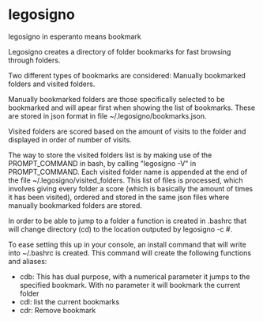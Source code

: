 # legosigno

legosigno in esperanto means bookmark


Legosigno creates a directory of folder bookmarks for fast browsing through folders.

Two different types of bookmarks are considered: Manually bookmarked folders and visited folders.

Manually bookmarked folders are those specifically selected to be bookmarked and will apear first when showing the list of bookmarks. These are stored in json format in file ~/.legosigno/bookmarks.json.

Visited folders are scored based on the amount of visits to the folder and displayed in order of number of visits.

The way to store the visited folders list is by making use of the PROMPT_COMMAND in bash, by calling "legosigno -V" in PROMPT_COMMAND. Each visited folder name is appended at the end of the file ~/.legosigno/visited_folders. This list of files is processed, which involves giving every folder a score (which is basically the amount of times it has been visited), ordered and stored in the same json files where manually bookmarked folders are stored.

In order to be able to jump to a folder a function is created in .bashrc that will change directory (cd) to the location outputed by legosigno -c #.

To ease setting this up in your console, an install command that will write into ~/.bashrc is created.
This command will create the following functions and aliases:

- cdb: This has dual purpose, with a numerical parameter it jumps to the specified bookmark. With no parameter it will bookmark the current folder
- cdl: list the current bookmarks
- cdr: Remove bookmark

